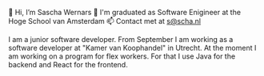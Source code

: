 👋 Hi, I’m Sascha Wernars
👀 I'm graduated as Software Enigineer at the Hoge School van Amsterdam
📫 Contact met at s@scha.nl

I am a junior software developer. From September I am working as a software developer at "Kamer van Koophandel" in Utrecht. At the moment I am working on a program for flex workers. For that I use Java for the backend and React for the frontend.

<!---
ZazDevCode/ZazDevCode is a ✨ special ✨ repository because its `README.md` (this file) appears on your GitHub profile.
You can click the Preview link to take a look at your changes.
--->
